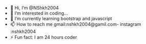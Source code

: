 - 👋 Hi, I’m @NShkh2004
- 👀 I’m interested in coding...
- 🌱 I’m currently learning bootstrap and javascript
- 📫 How to reach me gmail:nshkh2004@gamil.com- instagram :nshkh2004
- ⚡ Fun fact: I am 24 hours coder

<!---
NShkh2004/NShkh2004 is a ✨ special ✨ repository because its `README.md` (knkne) appears on your GitHub profile.
You can click the Preview link to take a look at your changes.
--->

